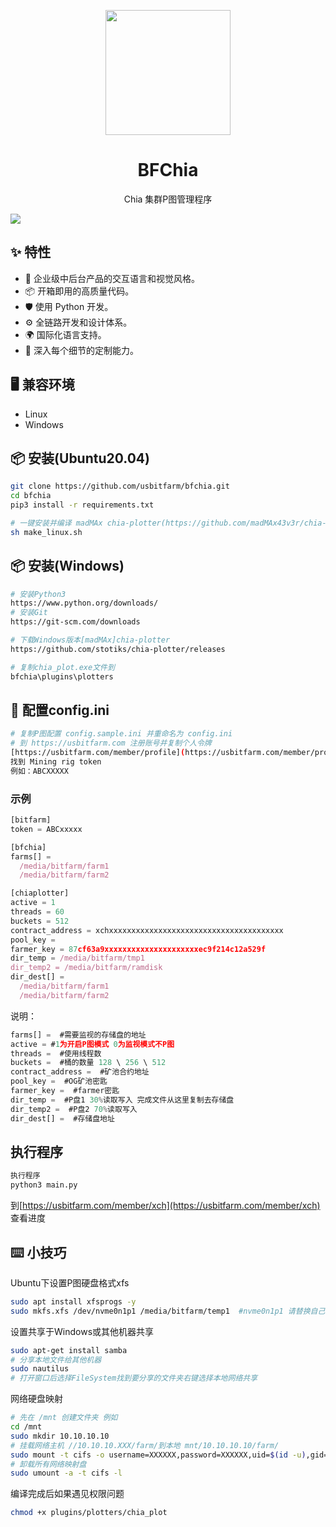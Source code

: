 
<p align="center">
  <a href="https://usbitfarm.com/">
    <img width="200" src="https://usbitfarm.com/app/images/logos.png">
  </a>
</p>

<h1 align="center">BFChia</h1>

<div align="center">

Chia 集群P图管理程序

</div>

![](https://usbitfarm.com/images/bfchia.png)

## ✨ 特性

- 🌈 企业级中后台产品的交互语言和视觉风格。
- 📦 开箱即用的高质量代码。
- 🛡 使用 Python 开发。
- ⚙️ 全链路开发和设计体系。
- 🌍 国际化语言支持。
- 🎨 深入每个细节的定制能力。

## 🖥 兼容环境

- Linux
- Windows


## 📦 安装(Ubuntu20.04)

```bash
git clone https://github.com/usbitfarm/bfchia.git
cd bfchia
pip3 install -r requirements.txt

# 一键安装并编译 madMAx chia-plotter(https://github.com/madMAx43v3r/chia-plotter) 脚本
sh make_linux.sh
```


## 📦 安装(Windows)
```bash
# 安装Python3
https://www.python.org/downloads/
# 安装Git
https://git-scm.com/downloads

# 下载Windows版本[madMAx]chia-plotter
https://github.com/stotiks/chia-plotter/releases

# 复制chia_plot.exe文件到 
bfchia\plugins\plotters
```


## 🔨 配置config.ini
```bash
# 复制P图配置 config.sample.ini 并重命名为 config.ini
# 到 https://usbitfarm.com 注册账号并复制个人令牌
[https://usbitfarm.com/member/profile](https://usbitfarm.com/member/profile)
找到 Mining rig token
例如：ABCXXXXX
```
### 示例
```jsx
[bitfarm]
token = ABCxxxxx

[bfchia]
farms[] =
  /media/bitfarm/farm1
  /media/bitfarm/farm2

[chiaplotter]
active = 1
threads = 60
buckets = 512
contract_address = xchxxxxxxxxxxxxxxxxxxxxxxxxxxxxxxxxxxxxxxx
pool_key = 
farmer_key = 87cf63a9xxxxxxxxxxxxxxxxxxxxxec9f214c12a529f
dir_temp = /media/bitfarm/tmp1
dir_temp2 = /media/bitfarm/ramdisk
dir_dest[] =
  /media/bitfarm/farm1
  /media/bitfarm/farm2
```

说明：

```jsx
farms[] =  #需要监视的存储盘的地址
active = #1为开启P图模式 0为监视模式不P图
threads =  #使用线程数
buckets =  #桶的数量 128 \ 256 \ 512
contract_address =  #矿池合约地址
pool_key =  #OG矿池密匙
farmer_key =  #farmer密匙
dir_temp =  #P盘1 30%读取写入 完成文件从这里复制去存储盘
dir_temp2 =  #P盘2 70%读取写入
dir_dest[] =  #存储盘地址
```

## 执行程序
```bash
执行程序
python3 main.py
```
到[https://usbitfarm.com/member/xch](https://usbitfarm.com/member/xch) 查看进度

## ⌨️ 小技巧

Ubuntu下设置P图硬盘格式xfs
```bash
sudo apt install xfsprogs -y
sudo mkfs.xfs /dev/nvme0n1p1 /media/bitfarm/temp1  #nvme0n1p1 请替换自己的实际P盘地址
```
设置共享于Windows或其他机器共享
```bash
sudo apt-get install samba
# 分享本地文件给其他机器
sudo nautilus
# 打开窗口后选择FileSystem找到要分享的文件夹右键选择本地网络共享
```
网络硬盘映射
```bash
# 先在 /mnt 创建文件夹 例如
cd /mnt
sudo mkdir 10.10.10.10
# 挂载网络主机 //10.10.10.XXX/farm/到本地 mnt/10.10.10.10/farm/
sudo mount -t cifs -o username=XXXXXX,password=XXXXXX,uid=$(id -u),gid=$(id -g) //10.10.10.XXX/farm/  mnt/10.10.10.10/farm/
# 卸载所有网络映射盘
sudo umount -a -t cifs -l 
```
编译完成后如果遇见权限问题
```bash
chmod +x plugins/plotters/chia_plot
```